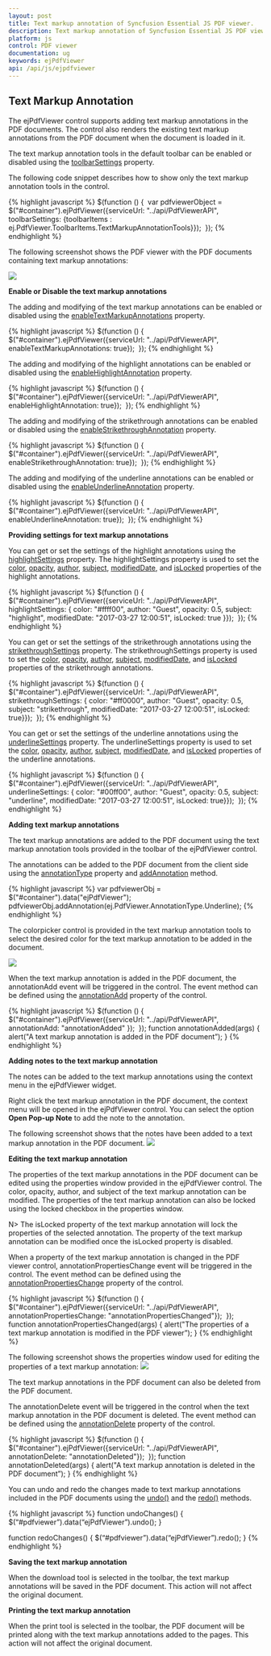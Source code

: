 ```yaml
---
layout: post
title: Text markup annotation of Syncfusion Essential JS PDF viewer.
description: Text markup annotation of Syncfusion Essential JS PDF viewer.
platform: js
control: PDF viewer
documentation: ug
keywords: ejPdfViewer
api: /api/js/ejpdfviewer
---
```


## Text Markup Annotation

The ejPdfViewer control supports adding text markup annotations in the PDF documents. The control also renders the existing text markup annotations from the PDF document when the document is loaded in it.

The text markup annotation tools in the default toolbar can be enabled or disabled using the [toolbarSettings](https://help.syncfusion.com/api/js/ejpdfviewer#toolbarsettings-object "toolbarSettings property") property.

The following code snippet describes how to show only the text markup annotation tools in the control.

{% highlight javascript %}
$(function () { 
    var pdfviewerObject = $("#container").ejPdfViewer({serviceUrl: "../api/PdfViewerAPI", toolbarSettings: {toolbarItems : ej.PdfViewer.ToolbarItems.TextMarkupAnnotationTools}}); 
});
{% endhighlight %}

The following screenshot shows the PDF viewer with the PDF documents containing text markup annotations:

![](Text-Markup-Annotation_images/Text_Markup_Annotations_img1.png)

**Enable or Disable the text markup annotations**

The adding and modifying of the text markup annotations can be enabled or disabled using the [enableTextMarkupAnnotations](https://help.syncfusion.com/api/js/ejpdfviewer#enabletextmarkupannotations-boolean "enableTextMarkupAnnotations property") property.

{% highlight javascript %}
$(function () { 
    $("#container").ejPdfViewer({serviceUrl: "../api/PdfViewerAPI", enableTextMarkupAnnotations: true}); 
});
{% endhighlight %}

The adding and modifying of the highlight annotations can be enabled or disabled using the [enableHighlightAnnotation](https://help.syncfusion.com/api/js/ejpdfviewer#enablehighlightannotation-boolean "enableHighlightAnnotation property") property.

{% highlight javascript %}
$(function () { 
    $("#container").ejPdfViewer({serviceUrl: "../api/PdfViewerAPI", enableHighlightAnnotation: true}); 
});
{% endhighlight %}

The adding and modifying of the strikethrough annotations can be enabled or disabled using the [enableStrikethroughAnnotation](https://help.syncfusion.com/api/js/ejpdfviewer#enablestrikethroughannotation-boolean "enableStrikethroughAnnotation property") property.

{% highlight javascript %}
$(function () { 
    $("#container").ejPdfViewer({serviceUrl: "../api/PdfViewerAPI", enableStrikethroughAnnotation: true}); 
});
{% endhighlight %}

The adding and modifying of the underline annotations can be enabled or disabled using the [enableUnderlineAnnotation](https://help.syncfusion.com/api/js/ejpdfviewer#enableunderlineannotation-boolean "enableUnderlineAnnotation property") property.

{% highlight javascript %}
$(function () { 
    $("#container").ejPdfViewer({serviceUrl: "../api/PdfViewerAPI", enableUnderlineAnnotation: true}); 
});
{% endhighlight %}

**Providing settings for text markup annotations**

You can get or set the settings of the highlight annotations using the [highlightSettings](https://help.syncfusion.com/api/js/ejpdfviewer#members:highlightsettings "highlightSettings property") property. The highlightSettings property is used to set the [color](https://help.syncfusion.com/api/js/ejpdfviewer#highlightsettingscolor-string "Highlight color property"), [opacity](https://help.syncfusion.com/api/js/ejpdfviewer#highlightsettingsopacity-number "Highlight opacity property"), [author](https://help.syncfusion.com/api/js/ejpdfviewer#highlightsettingsauthor-string "Highlight author property"), [subject](https://help.syncfusion.com/api/js/ejpdfviewer#highlightsettingssubject-string "Highlight subject property"), [modifiedDate](https://help.syncfusion.com/api/js/ejpdfviewer#highlightsettingsmodifieddate-string "Highlight modifiedDate property"), and [isLocked](https://help.syncfusion.com/api/js/ejpdfviewer#highlightsettingsislocked-boolean "Highlight isLocked property") properties of the highlight annotations.

{% highlight javascript %}
$(function () { 
    $("#container").ejPdfViewer({serviceUrl: "../api/PdfViewerAPI", highlightSettings: { color: "#ffff00", author: "Guest", opacity: 0.5, subject: "highlight", modifiedDate: "2017-03-27 12:00:51", isLocked: true }}); 
});
{% endhighlight %}

You can get or set the settings of the strikethrough annotations using the [strikethroughSettings](https://help.syncfusion.com/api/js/ejpdfviewer#strikethroughsettings-object "strikethroughSettings property") property. The strikethroughSettings property is used to set the [color](https://help.syncfusion.com/api/js/ejpdfviewer#strikethroughsettingscolor-string "Strikethrough color property"), [opacity](https://help.syncfusion.com/api/js/ejpdfviewer#strikethroughsettingsopacity-number "Strikethrough opacity property"), [author](https://help.syncfusion.com/api/js/ejpdfviewer#strikethroughsettingsauthor-string "Strikethrough author property"), [subject](https://help.syncfusion.com/api/js/ejpdfviewer#strikethroughsettingssubject-string "Strikethrough subject property"), [modifiedDate](https://help.syncfusion.com/api/js/ejpdfviewer#strikethroughsettingsmodifieddate-string "Strikethrough modifiedDate property"), and [isLocked](https://help.syncfusion.com/api/js/ejpdfviewer#strikethroughsettingsislocked-boolean "Strikethrough isLocked property") properties of the strikethrough annotations.

{% highlight javascript %}
$(function () { 
    $("#container").ejPdfViewer({serviceUrl: "../api/PdfViewerAPI", strikethroughSettings: { color: "#ff0000", author: "Guest", opacity: 0.5, subject: "strikethrough", modifiedDate: "2017-03-27 12:00:51", isLocked: true}}); 
});
{% endhighlight %}

You can get or set the settings of the underline annotations using the [underlineSettings](https://help.syncfusion.com/api/js/ejpdfviewer#underlinesettings-object "underlineSettings property") property. The underlineSettings property is used to set the [color](https://help.syncfusion.com/api/js/ejpdfviewer#underlinesettingscolor-string "Underline color property"), [opacity](https://help.syncfusion.com/api/js/ejpdfviewer#underlinesettingsopacity-number "Underline opacity property"), [author](https://help.syncfusion.com/api/js/ejpdfviewer#underlinesettingsauthor-string "Underline property"), [subject](https://help.syncfusion.com/api/js/ejpdfviewer#underlinesettingssubject-string "Underline subject property"), [modifiedDate](https://help.syncfusion.com/api/js/ejpdfviewer#underlinesettingsmodifieddate-string "Underline modifiedDate property"), and [isLocked](https://help.syncfusion.com/api/js/ejpdfviewer#underlinesettingsislocked-boolean "Underline isLocked property") properties of the underline annotations.

{% highlight javascript %}
$(function () { 
    $("#container").ejPdfViewer({serviceUrl: "../api/PdfViewerAPI", underlineSettings: { color: "#00ff00", author: "Guest", opacity: 0.5, subject: "underline", modifiedDate: "2017-03-27 12:00:51", isLocked: true}}); 
});
{% endhighlight %}

**Adding text markup annotations**

The text markup annotations are added to the PDF document using the text markup annotation tools provided in the toolbar of the ejPdfViewer control.

The annotations can be added to the PDF document from the client side using the [annotationType](https://help.syncfusion.com/api/js/ejpdfviewer#annotationtype-enum "annotationType property") property and [addAnnotation](https://help.syncfusion.com/api/js/ejpdfviewer#methods:addannotation "addAnnotation method") method.

{% highlight javascript %}
var pdfviewerObj = $("#container").data("ejPdfViewer");
pdfviewerObj.addAnnotation(ej.PdfViewer.AnnotationType.Underline);
{% endhighlight %}

The colorpicker control is provided in the text markup annotation tools to select the desired color for the text markup annotation to be added in the document.

![](Text-Markup-Annotation_images/Text_Markup_Annotations_img2.png)

When the text markup annotation is added in the PDF document, the annotationAdd event will be triggered in the control. The event method can be defined using the [annotationAdd](https://help.syncfusion.com/api/js/ejpdfviewer#annotationadd "annotationAdd Event") property of the control.

{% highlight javascript %}
$(function () { 
    $("#container").ejPdfViewer({serviceUrl: "../api/PdfViewerAPI", annotationAdd: "annotationAdded" }); 
});
function annotationAdded(args) {
    alert("A text markup annotation is added in the PDF document”);
}
{% endhighlight %}

**Adding notes to the text markup annotation**

The notes can be added to the text markup annotations using the context menu in the ejPdfViewer widget.

Right click the text markup annotation in the PDF document, the context menu will be opened in the ejPdfViewer control. You can select the option **Open Pop-up Note** to add the note to the annotation.

The following screenshot shows that the notes have been added to a text markup annotation in the PDF document.
![](Text-Markup-Annotation_images/Text_Markup_Annotations_img3.png)

**Editing the text markup annotation**

The properties of the text markup annotations in the PDF document can be edited using the properties window provided in the ejPdfViewer control. The color, opacity, author, and subject of the text markup annotation can be modified. The properties of the text markup annotation can also be locked using the locked checkbox in the properties window.

N> The isLocked property of the text markup annotation will lock the properties of the selected annotation. The property of the text markup annotation can be modified once the isLocked property is disabled.

When a property of the text markup annotation is changed in the PDF viewer control, annotationPropertiesChange event will be triggered in the control. The event method can be defined using the [annotationPropertiesChange](https://help.syncfusion.com/api/js/ejpdfviewer#annotationpropertieschange "annotationPropertiesChange property") property of the control.

{% highlight javascript %}
$(function () { 
    $("#container").ejPdfViewer({serviceUrl: "../api/PdfViewerAPI", annotationPropertiesChange: "annotationPropertiesChanged"}); 
});
function annotationPropertiesChanged(args) {
    alert("The properties of a text markup annotation is modified in the PDF viewer”);
}
{% endhighlight %}

The following screenshot shows the properties window used for editing the properties of a text markup annotation:
![](Text-Markup-Annotation_images/Text_Markup_Annotations_img4.png)

The text markup annotations in the PDF document can also be deleted from the PDF document.

The annotationDelete event will be triggered in the control when the text markup annotation in the PDF document is deleted. The event method can be defined using the [annotationDelete](https://help.syncfusion.com/api/js/ejpdfviewer#annotationremove "annotationDelete property") property of the control.

{% highlight javascript %}
$(function () { 
    $("#container").ejPdfViewer({serviceUrl: "../api/PdfViewerAPI", annotationDelete: "annotationDeleted"}); 
});
function annotationDeleted(args) {
    alert("A text markup annotation is deleted in the PDF document”);
}
{% endhighlight %}

You can undo and redo the changes made to text markup annotations included in the PDF documents using the [undo()](https://help.syncfusion.com/api/js/ejpdfviewer#undo "undo method") and the [redo()](https://help.syncfusion.com/api/js/ejpdfviewer#redo "redo method") methods.

{% highlight javascript %}
function undoChanges() {
    $(“#pdfviewer”).data(“ejPdfViewer”).undo();
}

function redoChanges() {
    $(“#pdfviewer”).data(“ejPdfViewer”).redo();
}
{% endhighlight %}

**Saving the text markup annotation**

When the download tool is selected in the toolbar, the text markup annotations will be saved in the PDF document. This action will not affect the original document.

**Printing the text markup annotation**

When the print tool is selected in the toolbar, the PDF document will be printed along with the text markup annotations added to the pages. This action will not affect the original document.

